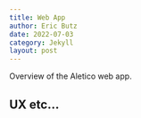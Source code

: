 ```yaml
---
title: Web App
author: Eric Butz
date: 2022-07-03
category: Jekyll
layout: post
---
```


Overview of the Aletico web app.

## UX etc...



